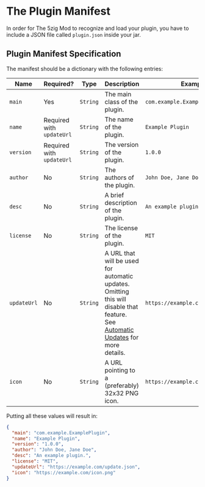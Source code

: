 # The Plugin Manifest
In order for The 5zig Mod to recognize and load your plugin, you have to include a JSON file called `plugin.json` inside your jar.

## Plugin Manifest Specification
The manifest should be a dictionary with the following entries:

| Name        | Required?                 | Type     | Description                                                                                                                                               | Example                           |
| ----------- | ------------------------- | -------- | --------------------------------------------------------------------------------------------------------------------------------------------------------- | --------------------------------- |
| `main`      | Yes                       | `String` | The main class of the plugin.                                                                                                                             | `com.example.ExamplePlugin`       |
| `name`      | Required with `updateUrl` | `String` | The name of the plugin.                                                                                                                                   | `Example Plugin`                  |
| `version`   | Required with `updateUrl` | `String` | The version of the plugin.                                                                                                                                | `1.0.0`                           |
| `author`    | No                        | `String` | The authors of the plugin.                                                                                                                                | `John Doe, Jane Doe`              |
| `desc`      | No                        | `String` | A brief description of the plugin.                                                                                                                        | `An example plugin.`              |
| `license`   | No                        | `String` | The license of the plugin.                                                                                                                                | `MIT`                             |
| `updateUrl` | No                        | `String` | A URL that will be used for automatic updates. Omitting this will disable that feature. See [Automatic Updates](/client-api/updates.md) for more details. | `https://example.com/update.json` |
| `icon`      | No                        | `String` | A URL pointing to a (preferably) 32x32 PNG icon.                                                                                                          | `https://example.com/icon.png`    |

Putting all these values will result in:

```json
{
  "main": "com.example.ExamplePlugin",
  "name": "Example Plugin",
  "version": "1.0.0",
  "author": "John Doe, Jane Doe",
  "desc": "An example plugin.",
  "license": "MIT",
  "updateUrl": "https://example.com/update.json",
  "icon": "https://example.com/icon.png"
}
```